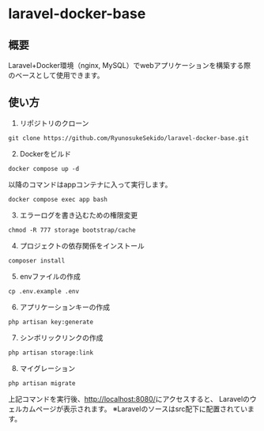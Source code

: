 # laravel-docker-base

## 概要

Laravel+Docker環境（nginx, MySQL）でwebアプリケーションを構築する際のベースとして使用できます。

## 使い方
1. リポジトリのクローン
```
git clone https://github.com/RyunosukeSekido/laravel-docker-base.git
```

2. Dockerをビルド
```
docker compose up -d
```
以降のコマンドはappコンテナに入って実行します。
```
docker compose exec app bash
```

3. エラーログを書き込むための権限変更
```
chmod -R 777 storage bootstrap/cache
```
4. プロジェクトの依存関係をインストール
```
composer install
```

5. envファイルの作成
```
cp .env.example .env
```
6. アプリケーションキーの作成
```
php artisan key:generate
```

7. シンボリックリンクの作成
```
php artisan storage:link
```

8. マイグレーション
```
php artisan migrate
```

上記コマンドを実行後、[http://localhost:8080/](http://localhost:8080/)にアクセスすると、
Laravelのウェルカムページが表示されます。
※Laravelのソースはsrc配下に配置されています。
